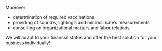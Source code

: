 Moreover: 
- determination of required vaccinations
- providing of sound’s, lighting’s and microclimate’s measurements
- consulting on organizational matters and labor relations

We will adapt to your financial status and offer the best solution for your business individually!